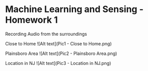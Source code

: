 # Machine Learning and Sensing - Homework 1

Recording Audio from the surroundings

Close to Home
![Alt text](Pic1 - Close to Home.png)

Plainsboro Area
![Alt text](Pic2 - Plainsboro Area.png)

Location in NJ
![Alt text](Pic3 - Location in NJ.png)
